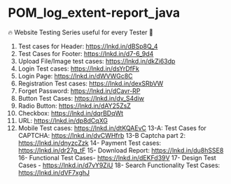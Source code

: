 # POM_log_extent-report_java

🔥 Website Testing Series useful for every Tester 🛑
1. Test cases for Header: https://lnkd.in/dBSp8Q_4
2. Test Cases for Footer: https://lnkd.in/d7-6_9d4
3. Upload File/Image test cases: https://lnkd.in/dkZi63dp
4. Login Test cases: https://lnkd.in/dsYrDfFk
5. Login Page: https://lnkd.in/dWVWGc8C
6. Registration Test cases: https://lnkd.in/dexSRbVW
7. Forget Password: https://lnkd.in/dCavr-RP
8. Button Test Cases: https://lnkd.in/dv_S4diw
9. Radio Button: https://lnkd.in/dAY25ZsZ
10. Checkbox: https://lnkd.in/dqrBDqWt
11. URL: https://lnkd.in/dp8dCqXG
12. Mobile Test cases: https://lnkd.in/dtKQAEvC
13-A: Test Cases for CAPTCHA: https://lnkd.in/dvCWHfrb
13-B Captcha part 2: https://lnkd.in/dnyzcZzk
14- Payment Test cases: https://lnkd.in/dr27g_tF
15- Download Report: https://lnkd.in/du8hSSE8
16- Functional Test Cases- https://lnkd.in/dEKFd39V
17- Design Test Cases - https://lnkd.in/d7vY9ZiU
18- Search Functionality Test Cases: https://lnkd.in/dVF7xghJ
